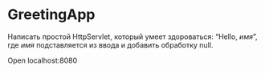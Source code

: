 # GreetingApp

Написать простой HttpServlet, который умеет здороваться: “Hello, *имя*”, где *имя* подставляется из ввода и добавить обработку null.

Open localhost:8080
